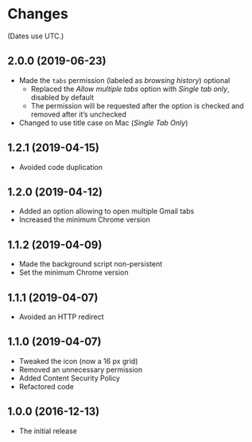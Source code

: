 # Changes

(Dates use UTC.)

## 2.0.0 (2019-06-23)
* Made the `tabs` permission (labeled as *browsing history*) optional
	* Replaced the *Allow multiple tabs* option with *Single tab only*, disabled by default
	* The permission will be requested after the option is checked and removed after it’s unchecked
* Changed to use title case on Mac (*Single Tab Only*)

## 1.2.1 (2019-04-15)
* Avoided code duplication

## 1.2.0 (2019-04-12)
* Added an option allowing to open multiple Gmail tabs
* Increased the minimum Chrome version

## 1.1.2 (2019-04-09)
* Made the background script non-persistent
* Set the minimum Chrome version

## 1.1.1 (2019-04-07)
* Avoided an HTTP redirect

## 1.1.0 (2019-04-07)
* Tweaked the icon (now a 16&nbsp;px grid)
* Removed an unnecessary permission
* Added Content Security Policy
* Refactored code

## 1.0.0 (2016-12-13)
* The initial release

